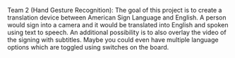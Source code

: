 Team 2 (Hand Gesture Recognition): The goal of this project is to create a translation device between American Sign Language and English. A person would sign into a camera and it would be translated into English and spoken using text to speech. An additional possibility is to also overlay the video of the signing with subtitles. Maybe you could even have multiple language options which are toggled using switches on the board.
